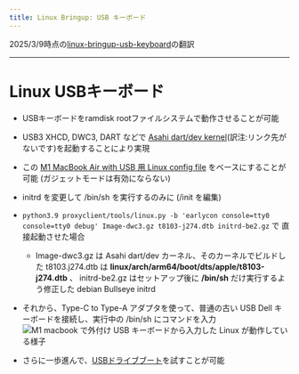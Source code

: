 ```yaml
---
title: Linux Bringup: USB キーボード
---
```


2025/3/9時点の[linux-bringup-usb-keyboard](https://github.com/AsahiLinux/docs/blob/main/docs/sw/linux-bringup-usb-keyboard.md)の翻訳

---
# Linux USBキーボード
* USBキーボードをramdisk rootファイルシステムで動作させることが可能
* USB3 XHCD, DWC3, DART などで [Asahi dart/dev kernel](https://github.com/AsahiLinux/linux/tree/dart/dev)(訳注:リンク先がないです)を起動することにより実現
 * この [M1 MacBook Air with USB 用 Linux config file](https://github.com/amworsley/asahi-wiki/blob/main/images/config-jannau-iso9660-noR.gz) をベースにすることが可能 (ガジェットモードは有効にならない)
* initrd を変更して /bin/sh を実行するのみに (/init を編集) 
* ``python3.9 proxyclient/tools/linux.py -b 'earlycon console=tty0 console=tty0 debug' Image-dwc3.gz t8103-j274.dtb initrd-be2.gz`` で
直接起動させた場合
  * Image-dwc3.gz は Asahi dart/dev カーネル、そのカーネルでビルドした t8103.j274.dtb は **linux/arch/arm64/boot/dts/apple/t8103-j274.dtb** 、 initrd-be2.gz はセットアップ後に **/bin/sh** だけ実行するよう修正した debian Bullseye initrd 
* それから、Type-C to Type-A アダプタを使って、普通の古い USB Dell キーボードを接続し、実行中の /bin/sh にコマンドを入力
![M1 macbook で外付け USB キーボードから入力した Linux が動作している様子](https://github.com/AsahiLinux/docs/blob/main/docs/assets/linuxOnM1.png)

 * さらに一歩進んで、[USBドライブブート](SW-Linux-USB-drive.md)を試すことが可能

